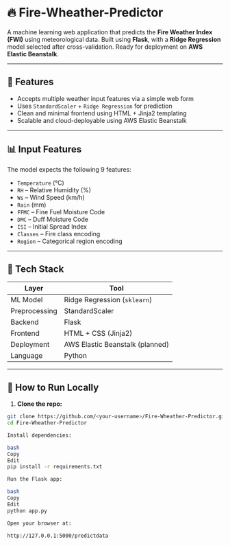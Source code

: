 # 🔥 Fire-Wheather-Predictor

A machine learning web application that predicts the **Fire Weather Index (FWI)** using meteorological data. Built using **Flask**, with a **Ridge Regression** model selected after cross-validation. Ready for deployment on **AWS Elastic Beanstalk**.

---

## 📌 Features

- Accepts multiple weather input features via a simple web form
- Uses `StandardScaler` + `Ridge Regression` for prediction
- Clean and minimal frontend using HTML + Jinja2 templating
- Scalable and cloud-deployable using AWS Elastic Beanstalk

---

## 📊 Input Features

The model expects the following 9 features:

- `Temperature` (°C)
- `RH` – Relative Humidity (%)
- `Ws` – Wind Speed (km/h)
- `Rain` (mm)
- `FFMC` – Fine Fuel Moisture Code
- `DMC` – Duff Moisture Code
- `ISI` – Initial Spread Index
- `Classes` – Fire class encoding
- `Region` – Categorical region encoding

---

## 🚀 Tech Stack

| Layer       | Tool                     |
|-------------|--------------------------|
| ML Model    | Ridge Regression (`sklearn`) |
| Preprocessing | StandardScaler        |
| Backend     | Flask                   |
| Frontend    | HTML + CSS (Jinja2)     |
| Deployment  | AWS Elastic Beanstalk (planned) |
| Language    | Python                  |



---

## 🧪 How to Run Locally

1. **Clone the repo:**

```bash
git clone https://github.com/<your-username>/Fire-Wheather-Predictor.git
cd Fire-Wheather-Predictor

Install dependencies:

bash
Copy
Edit
pip install -r requirements.txt

Run the Flask app:

bash
Copy
Edit
python app.py

Open your browser at:

http://127.0.0.1:5000/predictdata